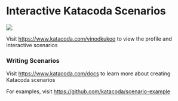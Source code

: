 # Interactive Katacoda Scenarios

[![](http://shields.katacoda.com/katacoda/vinodkukoo/count.svg)](https://www.katacoda.com/vinodkukoo "Get your profile on Katacoda.com")

Visit https://www.katacoda.com/vinodkukoo to view the profile and interactive scenarios

### Writing Scenarios
Visit https://www.katacoda.com/docs to learn more about creating Katacoda scenarios

For examples, visit https://github.com/katacoda/scenario-example
